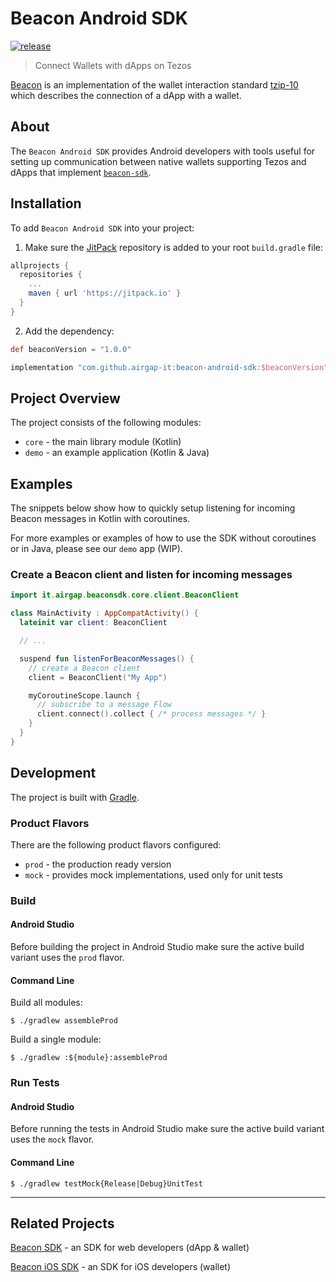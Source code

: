 # Beacon Android SDK

[![release](https://img.shields.io/jitpack/v/github/airgap-it/beacon-android-sdk)](https://jitpack.io/#airgap-it/beacon-android-sdk)

> Connect Wallets with dApps on Tezos

[Beacon](https://walletbeacon.io) is an implementation of the wallet interaction standard [tzip-10](https://gitlab.com/tzip/tzip/blob/master/proposals/tzip-10/tzip-10.md) which describes the connection of a dApp with a wallet.

## About

The `Beacon Android SDK` provides Android developers with tools useful for setting up communication between native wallets supporting Tezos and dApps that implement [`beacon-sdk`](https://github.com/airgap-it/beacon-sdk).

## Installation

To add `Beacon Android SDK` into your project:

  1. Make sure the [JitPack](https://jitpack.io/) repository is added to your root `build.gradle` file:
  ```groovy
  allprojects {
    repositories {
      ...
      maven { url 'https://jitpack.io' }
    }
  }
  ```

  2. Add the dependency:
  ```groovy
  def beaconVersion = "1.0.0"

  implementation "com.github.airgap-it:beacon-android-sdk:$beaconVersion"
  ```

<!-- TODO: ## Documentation -->

## Project Overview

The project consists of the following modules:

- `core` - the main library module (Kotlin)
- `demo` - an example application (Kotlin & Java)

## Examples

The snippets below show how to quickly setup listening for incoming Beacon messages in Kotlin with coroutines. 

For more examples or examples of how to use the SDK without coroutines or in Java, please see our `demo` app (WIP).

### Create a Beacon client and listen for incoming messages

```kotlin
import it.airgap.beaconsdk.core.client.BeaconClient

class MainActivity : AppCompatActivity() {
  lateinit var client: BeaconClient

  // ...

  suspend fun listenForBeaconMessages() {
    // create a Beacon client
    client = BeaconClient("My App")

    myCoroutineScope.launch {
      // subscribe to a message Flow
      client.connect().collect { /* process messages */ }
    }
  }
}
```

## Development

The project is built with [Gradle](https://gradle.org/).


### Product Flavors
There are the following product flavors configured:

- `prod` - the production ready version
- `mock` - provides mock implementations, used only for unit tests

### Build

#### Android Studio

Before building the project in Android Studio make sure the active build variant uses the `prod` flavor.

#### Command Line

Build all modules:
```
$ ./gradlew assembleProd
```

Build a single module:
```
$ ./gradlew :${module}:assembleProd
```

### Run Tests

#### Android Studio

Before running the tests in Android Studio make sure the active build variant uses the `mock` flavor.

#### Command Line

```
$ ./gradlew testMock{Release|Debug}UnitTest
```

---
## Related Projects

[Beacon SDK](https://github.com/airgap-it/beacon-sdk) - an SDK for web developers (dApp & wallet)

[Beacon iOS SDK](https://github.com/airgap-it/beacon-ios-sdk) - an SDK for iOS developers (wallet)
